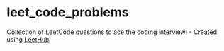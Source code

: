 # leet_code_problems
Collection of LeetCode questions to ace the coding interview! - Created using [LeetHub](https://github.com/QasimWani/LeetHub)
